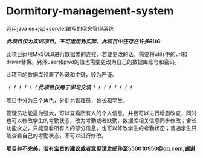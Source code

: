# Dormitory-management-system
运用java ee+jsp+servlet编写的宿舍管理系统

***此项目仅为实训项目，不可运用到实际，此项目中还存在许多BUG***

此项目运用MySQL8进行数据库的连接，若要更改的话，需要将utils中的url和driver替换。另外user和pwd的值也需要更改为自己的数据库账号和密码。

此项目的数据库设置了外键和主键，较为严谨。



***！！！！！！此项目仅用于学习交流！！！！！！！！***





项目中分为三个角色，分别为管理员，舍长和学生。

管理员功能最为强大，可以查看所有人的个人信息，并且可以进行增删改查，同时也可以修改学生的考勤状态，改为考勤或者缺勤，数据库相关信息同步修改；舍长功能次之，只能查看所有人的部分信息，也可以修改学生的考勤状态；普通学生只能查看自己的考勤状态，不可以进行修改。


**项目并不完美，若有宝贵的建议或者意见请发邮件至550010950@qq.com,谢谢**
